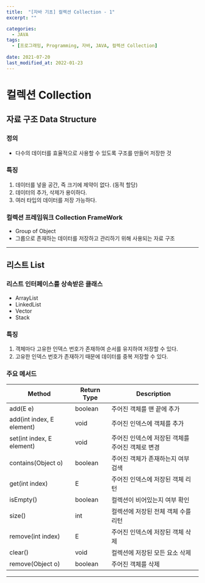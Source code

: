 ```yaml
---
title:  "[자바 기초] 컬렉션 Collection - 1"
excerpt: ""

categories:
  - JAVA
tags:
  - [프로그래밍, Programming, 자바, JAVA, 컬렉션 Collection]
 
date: 2021-07-20
last_modified_at: 2022-01-23
---
```


# 컬렉션 Collection

## 자료 구조 Data Structure

### 정의 
- 다수의 데이터를 효율적으로 사용할 수 있도록 구조를 만들어 저장한 것

### 특징
1. 데이터를 넣을 공간, 즉 크기에 제약이 없다. (동적 할당)
2. 데이터의 추가, 삭제가 용이하다.
3. 여러 타입의 데이터를 저장 가능하다.

### 컬렉션 프레임워크 Collection FrameWork
- Group of Object
- 그룹으로 존재하는 데이터를 저장하고 관리하기 위해 사용되는 자료 구조

---

## 리스트 List

### 리스트 인터페이스를 상속받은 클래스
- ArrayList
- LinkedList
- Vector
- Stack

### 특징
1. 객체마다 고유한 인덱스 번호가 존재하여 순서를 유지하여 저장할 수 있다.
3. 고유한 인덱스 번호가 존재하기 때문에 데이터를 중복 저장할 수 있다.

### 주요 메서드
|Method                     |Return Type            |Description|
|---------------------------|-----------------------|-----------|
|add(E e)                   |boolean                |주어진 객체를 맨 끝에 추가|
|add(int index, E element)  |void                   |주어진 인덱스에 객체를 추가|
|set(int index, E element)  |void                   |주어진 인덱스에 저장된 객체를 주어진 객체로 변경|
|contains(Object o)         |boolean                |주어진 객체가 존재하는지 여부 검색|
|get(int index)             |E                      |주어진 인덱스에 저장된 객체 리턴|
|isEmpty()                  |boolean                |컬렉션이 비어있는지 여부 확인|
|size()                     |int                    |컬렉션에 저장된 전체 객체 수를 리턴|
|remove(int index)          |E                      |주어진 인덱스에 저장된 객체 삭제|
|clear()                    |void                   |컬렉션에 저장된 모든 요소 삭제|
|remove(Object o)           |boolean                |주어진 객체를 삭제|

---
